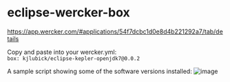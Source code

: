 # eclipse-wercker-box

https://app.wercker.com/#applications/54f7dcbc1d0e8d4b221292a7/tab/details

Copy and paste into your wercker.yml:  
`box: kjlubick/eclipse-kepler-openjdk7@0.0.2`

A sample script showing some of the software versions installed:
![image](https://cloud.githubusercontent.com/assets/6819944/6509290/670ec27e-c32c-11e4-801d-b4c47947c8a5.png)
